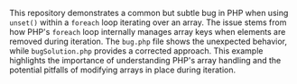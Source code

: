 This repository demonstrates a common but subtle bug in PHP when using `unset()` within a `foreach` loop iterating over an array.  The issue stems from how PHP's `foreach` loop internally manages array keys when elements are removed during iteration.  The `bug.php` file shows the unexpected behavior, while `bugSolution.php` provides a corrected approach.  This example highlights the importance of understanding PHP's array handling and the potential pitfalls of modifying arrays in place during iteration.